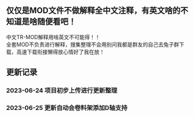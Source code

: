 <!--
 * @Author: Mjf
 * @Date: 2023-06-24 20:04:52
 * @LastEditTime: 2023-06-25 10:51:57
 * @LastEditors: Win_VScode
 * @Description: 
 * @FilePath: \undefinedf:\download\TradRack_Beta-main\STLs\TradRack_Beta-main-mod\MOD\readme.md
 * 版权声明暂无
-->
## 仅仅是MOD文件不做解释全中文注释，有英文啥的不知道是啥随便看吧！  
中文TR-MOD解释用啥英文不可能得！！  
全套MOD不负责进行解释，搜集整理不会用别问我都是群友的自己去兔子群下载，高速下载衔接懒得放心情好了我在放！  
## 更新记录
###   2023-06-24 项目初步上传进行更新整理  
###   2023-06-25 更新自动会卷料架添加D轴支持  